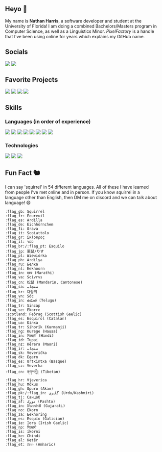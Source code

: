 ## Heyo 👋

My name is **Nathan Harris**, a software developer and student at the University of Florida! I am doing a combined Bachelors/Masters program in Computer Science, as well as a Linguistics Minor. *PixelFactory* is a handle that I've been using online for years which explains my GitHub name.

## Socials

![](https://img.shields.io/badge/Discord-ThePixelFactory%239934-%235865F2?logo=discord&logoColor=white) 
[![](https://img.shields.io/badge/LinkedIn-n--harris1-%230A66C2?logo=linkedin&logoColor=white)](https://www.linkedin.com/in/n-harris1/)

## Favorite Projects

[![](https://img.shields.io/badge/Unity-Pants%2C%20Fire%2C%20Anvil-orange?logo=unity&logoColor=white)](https://github.com/pixelfac/PantsFireAnvil-Dev)
[![](https://img.shields.io/badge/Minecraft-Mine%20in%20Abyss-green?logo=minecraft&logoColor=white)](https://github.com/mineinabyss)
[![](https://img.shields.io/badge/React-ScheduGator-%235865F2?logo=react&logoColor=white)](https://github.com/C2H2-UF/ScheduGator)
[![](https://img.shields.io/badge/Unity-Chalk-%232490D7?logo=unity&logoColor=white)](https://github.com/pixelfac/Chalk)

## Skills

### Languages (in order of experience)

![](https://img.shields.io/badge/-C%23-informational?logo=c-sharp&logoColor=white&color=3cad0f) 
![](https://img.shields.io/badge/-C++-informational?logo=cplusplus&logoColor=white&color=0073cc) 
![](https://img.shields.io/badge/-Java-informational?logo=java&logoColor=white&color=007396) 
![](https://img.shields.io/badge/-Python-informational?logo=python&logoColor=white&color=3776AB) 
![](https://img.shields.io/badge/-Typescript-informational?logo=typescript&logoColor=white&color=3178C6) 
![](https://img.shields.io/badge/-SQL-informational?logo=mysql&logoColor=white&color=4479A1) 
![](https://img.shields.io/badge/-HTML-informational?logo=html5&logoColor=white&color=E34F26) 
![](https://img.shields.io/badge/-Kotlin-informational?logo=kotlin&logoColor=white&color=7F52FF) 

### Technologies

![](https://img.shields.io/badge/-Unity-informational?logo=unity&logoColor=white&color=1b1f23)
![](https://img.shields.io/badge/-React.js-informational?logo=react&logoColor=white&color=1ecbfa)
![](https://img.shields.io/badge/-Springboot-informational?logo=springboot&logoColor=white&color=6DB33F)

## Fun Fact 🐿

I can say 'squirrel' in 54 different languages. All of these I have learned from people I've met online and in person. If you know squirrel in a language other than English, then DM me on discord and we can talk about language! 😄

```
:flag_gb: Squirrel
:flag_fr: Écureuil
:flag_es: Ardilla
:flag_de: Eichhörnchen
:flag_fi: Orava
:flag_it: Scoiattolo
:flag_gr: Σκίουρος
:flag_il: סנאי
:flag_br:/:flag_pt: Esquilo
:flag_jp: 栗鼠/りす
:flag_pl: Wiewiórka
:flag_ph: Ardilya
:flag_ru: Белка
:flag_nl: Eekhoorn
:flag_in: खार (Marathi)
:flag_va: Scivrvs
:flag_cn: 松鼠 (Mandarin, Cantonese)
:flag_sa: سنجاب
:flag_kr: 다람쥐
:flag_vn: Sóc
:flag_in: ఉడుత (Telugu)
:flag_tr: Sincap
:flag_se: Ekorre
:scotland: Feòrag (Scottish Gaelic)
:flag_es: Esquirol (Catalan)
:flag_ua: Білка
:flag_tr: Sihorîk (Kurmanji)
:flag_ng: Kurege (Hausa)
:flag_in: गिलहरी (Hindi)
:flag_id: Tupai
:flag_nz: Kērera (Maori)
:flag_ir: سنجاب
:flag_sk: Veverička
:flag_dk: Egern
:flag_es: Urtxintxa (Basque)
:flag_cz: Veverka
:flag_cn: ནགས་བྱི། (Tibetan)
:flag_hr: Vjeverica
:flag_hu: Mókus
:flag_gh: Opuro (Akan)
:flag_pk:/:flag_in: گلہری (Urdu/Kashmiri)
:flag_tj: Санцоб
:flag_af: موږک (Pashto)
:flag_in: ખિસકોલી (Gujarati)
:flag_no: Ekorn
:flag_za: Eekhoring
:flag_es: Esquío (Galician)
:flag_ie: Iora (Irish Gaelic)
:flag_np: गिलहरी
:flag_is: íkorni
:flag_ke: Chindi
:flag_al: Ketër
:flag_et: ሽኮኮ (Amharic)
```
